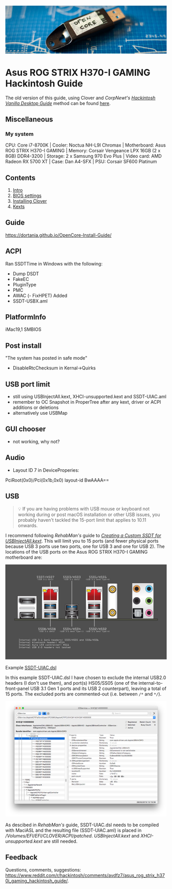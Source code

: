 ![Banner](https://raw.githubusercontent.com/Autocrit/Asus-ROG-STRIX-H370-I-GAMING-Hackintosh-Guide/master/banner4.jpg "Banner")

# Asus ROG STRIX H370-I GAMING Hackintosh Guide
The old version of this guide, using Clover and *CorpNewt's [Hackintosh Vanilla Desktop Guide](https://hackintosh.gitbook.io/-r-hackintosh-vanilla-desktop-guide/)* method can be found [here](README_OLD.md).

## Miscellaneous

### My system
CPU: Core i7-8700K | Cooler: Noctua NH-L9I Chromax | Motherboard: Asus ROG STRIX H370-I GAMING | Memory: Corsair Vengeance LPX 16GB (2 x 8GB) DDR4-3200 | Storage: 2 x Samsung 970 Evo Plus | Video card: AMD Radeon RX 5700 XT | Case: Dan A4-SFX | PSU: Corsair SF600 Platinum

## Contents
1. [Intro](#intro)
2. [BIOS settings](#bios-settings)
3. [Installing Clover](#installing-clover)
4. [Kexts](#kexts)

## Guide
https://dortania.github.io/OpenCore-Install-Guide/

## ACPI
Ran SSDTTime in Windows with the following:
- Dump DSDT
- FakeEC
- PluginType
- PMC
- AWAC
(- FixHPET)
Added
- SSDT-USBX.aml

## PlatformInfo
iMac19,1 SMBIOS

## Post install
"The system has posted in safe mode"
- DisableRtcChecksum in Kernal->Quirks

## USB port limit
- still using USBInjectAll.kext, XHCI-unsupported.kext and SSDT-UIAC.aml
- remember to OC Snapshot in ProperTree after any kext, driver or ACPI additions or deletions
- alternatively use USBMap

## GUI chooser
- not working, why not?

## Audio
- Layout ID 7 in DeviceProperies:

<key>PciRoot(0x0)/Pci(0x1b,0x0)</key>
<dict>
	<key>layout-id</key>
	<data>BwAAAA==</data>
</dict>

## USB
>:bulb: If you are having problems with USB mouse or keyboard not working during or post macOS installation or other USB issues, you probably haven't tackled the 15-port limit that applies to 10.11 onwards.

I recommend following *RehabMan's*  guide to *[Creating a Custom SSDT for USBInjectAll.kext](https://www.tonymacx86.com/threads/guide-creating-a-custom-ssdt-for-usbinjectall-kext.211311/)*. This will limit you to 15 ports (and fewer physical ports because USB 3 ports use two ports, one for USB 3 and one for USB 2). The locations of the USB ports on the Asus ROG STRIX H370-I GAMING motherboard are:

![Asus H370-I GAMING USB ports](https://raw.githubusercontent.com/Autocrit/Asus-ROG-STRIX-H370-I-GAMING-Hackintosh-Guide/master/asus-h370-i-gaming-usb-ports-2.png "Asus H370-I GAMING USB ports")

Example [SSDT-UIAC.dsl](https://github.com/Autocrit/Asus-ROG-STRIX-H370-I-GAMING-Hackintosh-Guide/blob/master/SSDT-UIAC.dsl)

In this example SSDT-UIAC.dsl I have chosen to exclude the internal USB2.0 headers (I don't use them), and port(s) HS05/SS05 (one of the internal-to-front-panel USB 3.1 Gen 1 ports and its USB 2 counterpart), leaving a total of 15 ports. The excluded ports are commented-out (i.e. between `/*` and `*/`).

![IORegistryExplorer USB ports](https://raw.githubusercontent.com/Autocrit/Asus-ROG-STRIX-H370-I-GAMING-Hackintosh-Guide/master/ioregistryexplorer-usb.png "IORegistryExplorer USB ports")

As descibed in *RehabMan's*  guide, SSDT-UIAC.dsl needs to be compiled with MaciASL and the resulting file (SSDT-UIAC.aml) is placed in */Volumes/EFI/EFI/CLOVER/ACPI/patched*. *USBInjectAll.kext* and *XHCI-unsupported.kext* are still needed.

## Feedback
Questions, comments, suggestions: https://www.reddit.com/r/hackintosh/comments/avdfz7/asus_rog_strix_h370i_gaming_hackintosh_guide/. 
